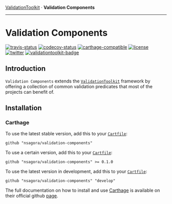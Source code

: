 [ValidationToolkit][validation-toolkit] · __Validation Components__

[validation-toolkit]: https://github.com/nsagora/validation-toolkit
[validation-components]: https://github.com/nsagora/validation-components

-------

# Validation Components
[![travis-status]][travis-overview] [![codecov-status]][codecov-overview] [![carthage-compatible]][carthage-overview] [![license]][license-overview] [![twitter]][twitter-overview] [![validationtoolkit-badge]][validation-toolkit]

[validationtoolkit-badge]: https://img.shields.io/badge/ValidationToolkit-0.4.1-blue.svg?style=flat
[version-badge]: https://img.shields.io/badge/version-0.3.0-blue.svg?style=flat

[twitter]: https://img.shields.io/badge/twitter-%40nsgaora-blue.svg?style=flat
[twitter-overview]: https://twitter.com/nsagora

[license]: https://img.shields.io/badge/license-Apache%20License%202.0-blue.svg?style=flat
[license-overview]: http://choosealicense.com/licenses/apache-2.0/

[travis-status]: https://travis-ci.org/nsagora/validation-components.svg?branch=develop
[travis-overview]: https://travis-ci.org/nsagora/validation-components

[codecov-status]: https://codecov.io/gh/nsagora/validation-components/branch/develop/graph/badge.svg
[codecov-overview]: https://codecov.io/gh/nsagora/validation-components

[carthage-compatible]: https://img.shields.io/badge/carthage-compatible-4BC51D.svg?style=flat
[carthage-overview]: https://github.com/Carthage/Carthage

## Introduction

`Validation Components` extends the [`ValidationToolkit`][validation-toolkit] framework by offering a collection of common validation predicates that most of the projects can benefit of.

## Installation

### Carthage

To use the latest stable version, add this to your [`Cartfile`][carthage-cartfile]:

```
github "nsagora/validation-components"
```

To use a certain version, add this to your [`Cartfile`][carthage-cartfile]:

```
github "nsagora/validation-components" >= 0.1.0
```

To use the latest version in development, add this to your [`Cartfile`][carthage-cartfile]:

```
github "nsagora/validation-components" "develop"
```

The full documentation on how to install and use [Carthage][carthage] is available on their official github [page][carthage].

[carthage]: https://github.com/Carthage/Carthage
[carthage-cartfile]: https://github.com/Carthage/Carthage/blob/master/Documentation/Artifacts.md#cartfile

